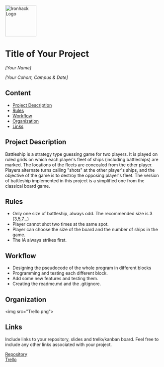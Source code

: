 <img src="https://bit.ly/2VnXWr2" alt="Ironhack Logo" width="100"/>

# Title of Your Project
*[Your Name]*

*[Your Cohort, Campus & Date]*

## Content
- [Project Description](#project-description)
- [Rules](#rules)
- [Workflow](#workflow)
- [Organization](#organization)
- [Links](#links)

## Project Description

Battleship is a strategy type guessing game for two players. It is played on ruled grids on which each player's fleet of ships (including battleships) are marked. The locations of the fleets are concealed from the other player. Players alternate turns calling "shots" at the other player's ships, and the objective of the game is to destroy the opposing player's fleet. The version of battleship implemented in this project is a simplified one from the classical board game. 

## Rules

- Only one size of battleship, always odd. The recommended size is 3 (3,5,7...)
- Player cannot shot two times at the same spot.
- Player can choose the size of the board and the number of ships in the game.
- The IA always strikes first.

## Workflow

- Designing the pseudocode of the whole program in different blocks
- Programming and testing each different block.
- Add some new features and testing them.
- Creating the readme.md and the .gitignore.

## Organization

<img src=\"Trello.png">

## Links
Include links to your repository, slides and trello/kanban board. Feel free to include any other links associated with your project. 

[Repository](https://github.com/MarcosPalacios/PR01-project-python)  
[Trello](https://trello.com/b/zNno0vh8/battleship-project)  
